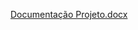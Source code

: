 [Documentação Projeto.docx](https://github.com/user-attachments/files/17926688/Documentacao.Projeto.docx)
